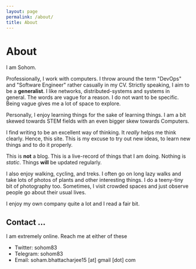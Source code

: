 ```yaml
---
layout: page
permalink: /about/
title: About
---
```

# About
I am Sohom.

Professionally, I work with computers. I throw around the term "DevOps" and "Software Engineer" rather casually in my CV. Strictly speaking, I aim to be a **generalist**. I like networks, distributed-systems and systems in general. The words are vague for a reason. I do not want to be specific. Being vague gives me a lot of space to explore.

Personally, I enjoy learning things for the sake of learning things. I am a bit skewed towards STEM fields with an even bigger skew towards Computers.

I find writing to be an excellent way of thinking. It _really_ helps me think clearly. Hence, this site. This is my excuse to try out new ideas, to learn new things and to do it properly.

This is **not** a blog. This is a live-record of things that I am doing. Nothing is *static*. Things **will** be updated regularly.

I also enjoy walking, cycling, and treks. I often go on long lazy walks and take lots of photos of plants and other interesting things. I do a teeny-tiny bit of photography too. Sometimes, I visit crowded spaces and just observe people go about their usual lives.

I enjoy my own company quite a lot and I read a fair bit.

## Contact ... ##
I am extremely online. Reach me at either of these

- Twitter: sohom83
- Telegram: sohom83
- Email: soham.bhattacharjee15 [at] gmail [dot] com


